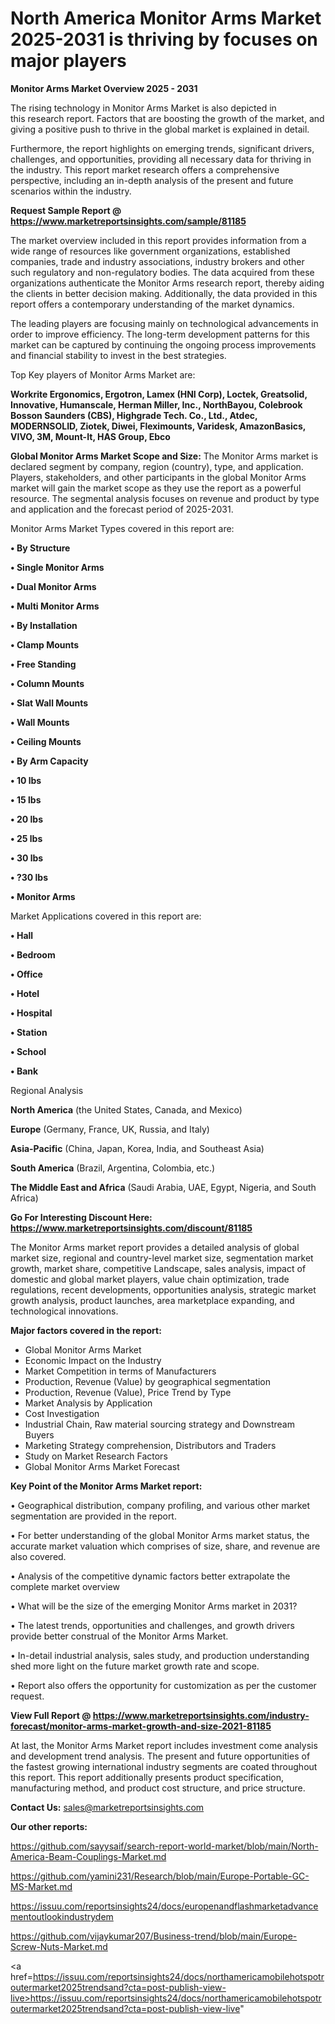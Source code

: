 # North America Monitor Arms Market 2025-2031 is thriving by focuses on major players

<Strong> Monitor Arms Market Overview 2025 - 2031</strong>

The rising technology in Monitor Arms Market is also depicted in this research report. Factors that are boosting the growth of the market, and giving a positive push to thrive in the global market is explained in detail.

Furthermore, the report highlights on emerging trends, significant drivers, challenges, and opportunities, providing all necessary data for thriving in the industry. This report market research offers a comprehensive perspective, including an in-depth analysis of the present and future scenarios within the industry.

<strong>Request Sample Report @ <a href=https://www.marketreportsinsights.com/sample/81185>https://www.marketreportsinsights.com/sample/81185</a></strong>

The market overview included in this report provides information from a wide range of resources like government organizations, established companies, trade and industry associations, industry brokers and other such regulatory and non-regulatory bodies. The data acquired from these organizations authenticate the Monitor Arms research report, thereby aiding the clients in better decision making. Additionally, the data provided in this report offers a contemporary understanding of the market dynamics.

The leading players are focusing mainly on technological advancements in order to improve efficiency. The long-term development patterns for this market can be captured by continuing the ongoing process improvements and financial stability to invest in the best strategies.

Top Key players of Monitor Arms Market are:

<strong>Workrite Ergonomics, Ergotron, Lamex (HNI Corp), Loctek, Greatsolid, Innovative, Humanscale, Herman Miller, Inc., NorthBayou, Colebrook Bosson Saunders (CBS), Highgrade Tech. Co., Ltd., Atdec, MODERNSOLID, Ziotek, Diwei, Fleximounts, Varidesk, AmazonBasics, VIVO, 3M, Mount-It, HAS Group, Ebco</strong>

<strong><b>Global Monitor Arms Market Scope and Size:</b></strong>
The Monitor Arms market is declared segment by company, region (country), type, and application. Players, stakeholders, and other participants in the global Monitor Arms market will gain the market scope as they use the report as a powerful resource. The segmental analysis focuses on revenue and product by type and application and the forecast period of 2025-2031.

Monitor Arms Market Types covered in this report are:

<strong>• By Structure

• Single Monitor Arms

• Dual Monitor Arms

• Multi Monitor Arms

• By Installation

• Clamp Mounts

• Free Standing

• Column Mounts

• Slat Wall Mounts

• Wall Mounts

• Ceiling Mounts

• By Arm Capacity

• 10 lbs

• 15 lbs

• 20 lbs

• 25 lbs

• 30 lbs

• ?30 lbs

• Monitor Arms</strong>

Market Applications covered in this report are:

<strong>• Hall

• Bedroom

• Office

• Hotel

• Hospital

• Station

• School

• Bank</strong> 

Regional Analysis

<strong>North America</strong> (the United States, Canada, and Mexico)

<strong>Europe</strong> (Germany, France, UK, Russia, and Italy)

<strong>Asia-Pacific</strong> (China, Japan, Korea, India, and Southeast Asia)

<strong>South America</strong> (Brazil, Argentina, Colombia, etc.)

<strong>The Middle East and Africa</strong> (Saudi Arabia, UAE, Egypt, Nigeria, and South Africa)

<strong>Go For Interesting Discount Here: <a href=https://www.marketreportsinsights.com/discount/81185>https://www.marketreportsinsights.com/discount/81185</a></strong>

The Monitor Arms market report provides a detailed analysis of global market size, regional and country-level market size, segmentation market growth, market share, competitive Landscape, sales analysis, impact of domestic and global market players, value chain optimization, trade regulations, recent developments, opportunities analysis, strategic market growth analysis, product launches, area marketplace expanding, and technological innovations.

<strong><b>Major factors covered in the report:</b></strong>
<ul>
  <li>Global Monitor Arms Market </li>
  <li>Economic Impact on the Industry</li>
  <li>Market Competition in terms of Manufacturers</li>
  <li>Production, Revenue (Value) by geographical segmentation</li>
  <li>Production, Revenue (Value), Price Trend by Type</li>
  <li>Market Analysis by Application</li>
  <li>Cost Investigation</li>
  <li>Industrial Chain, Raw material sourcing strategy and Downstream Buyers</li>
  <li>Marketing Strategy comprehension, Distributors and Traders</li>
  <li>Study on Market Research Factors</li>
  <li>Global Monitor Arms Market Forecast</li>
</ul>

<strong><b>Key Point of the Monitor Arms Market report:</b></strong>

• Geographical distribution, company profiling, and various other market segmentation are provided in the report.

• For better understanding of the global Monitor Arms market status, the accurate market valuation which comprises of size, share, and revenue are also covered.

• Analysis of the competitive dynamic factors better extrapolate the complete market overview

• What will be the size of the emerging Monitor Arms market in 2031?

• The latest trends, opportunities and challenges, and growth drivers provide better construal of the Monitor Arms Market.

• In-detail industrial analysis, sales study, and production understanding shed more light on the future market growth rate and scope.

• Report also offers the opportunity for customization as per the customer request.

<strong><b>View Full Report @ <a href=https://www.marketreportsinsights.com/industry-forecast/monitor-arms-market-growth-and-size-2021-81185>https://www.marketreportsinsights.com/industry-forecast/monitor-arms-market-growth-and-size-2021-81185</a></b></strong>


At last, the Monitor Arms Market report includes investment come analysis and development trend analysis. The present and future opportunities of the fastest growing international industry segments are coated throughout this report. This report additionally presents product specification, manufacturing method, and product cost structure, and price structure.

<strong>Contact Us:</strong>
sales@marketreportsinsights.com

<strong>Our other reports:</strong>

<a href=https://github.com/sayysaif/search-report-world-market/blob/main/North-America-Beam-Couplings-Market.md>https://github.com/sayysaif/search-report-world-market/blob/main/North-America-Beam-Couplings-Market.md</a>

<a href=https://github.com/yamini231/Research/blob/main/Europe-Portable-GC-MS-Market.md>https://github.com/yamini231/Research/blob/main/Europe-Portable-GC-MS-Market.md</a>

<a href=https://issuu.com/reportsinsights24/docs/europenandflashmarketadvancementoutlookindustrydem>https://issuu.com/reportsinsights24/docs/europenandflashmarketadvancementoutlookindustrydem</a>

<a href=https://github.com/vijaykumar207/Business-trend/blob/main/Europe-Screw-Nuts-Market.md>https://github.com/vijaykumar207/Business-trend/blob/main/Europe-Screw-Nuts-Market.md</a>

<a href=https://issuu.com/reportsinsights24/docs/northamericamobilehotspotroutermarket2025trendsand?cta=post-publish-view-live>https://issuu.com/reportsinsights24/docs/northamericamobilehotspotroutermarket2025trendsand?cta=post-publish-view-live</a>"
